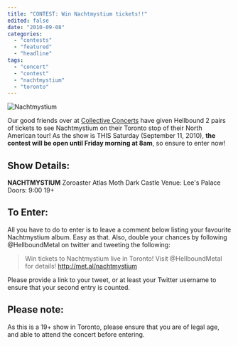 ```yaml
---
title: "CONTEST: Win Nachtmystium tickets!!"
edited: false
date: "2010-09-08"
categories:
  - "contests"
  - "featured"
  - "headline"
tags:
  - "concert"
  - "contest"
  - "nachtmystium"
  - "toronto"
---
```


![](http://www.hellbound.ca/wp-content/uploads/2010/06/nachtmystium.jpg "Nachtmystium")

Our good friends over at [Collective Concerts](http://www.collectiveconcerts.com/) have given Hellbound 2 pairs of tickets to see Nachtmystium on their Toronto stop of their North American tour! As the show is THIS Saturday (September 11, 2010), **the contest will be open until Friday morning at 8am**, so ensure to enter now!

## Show Details:

**NACHTMYSTIUM** Zoroaster Atlas Moth Dark Castle Venue: Lee's Palace Doors: 9:00 19+

## To Enter:

All you have to do to enter is to leave a comment below listing your favourite Nachtmystium album. Easy as that. Also, double your chances by following @HellboundMetal on twitter and tweeting the following:

> Win tickets to Nachtmystium live in Toronto! Visit @HellboundMetal for details! http://met.al/nachtmystium

Please provide a link to your tweet, or at least your Twitter username to ensure that your second entry is counted.

## Please note:

As this is a 19+ show in Toronto, please ensure that you are of legal age, and able to attend the concert before entering.
